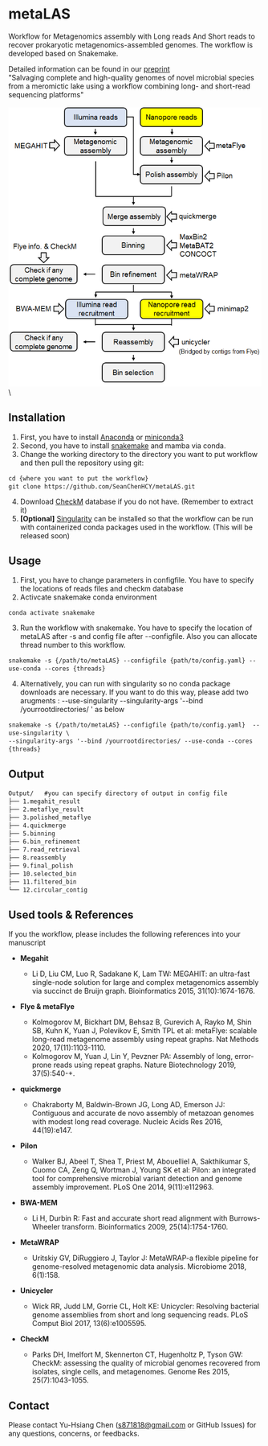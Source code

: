 # metaLAS
Workflow for Metagenomics assembly with Long reads And Short reads to recover prokaryotic metagenomics-assembled genomes. The workflow is developed based on Snakemake.

Detailed information can be found in our [preprint](https://www.biorxiv.org/content/10.1101/2021.05.07.443067v1.full) \
"Salvaging complete and high-quality genomes of novel microbial species from a meromictic lake using a workflow combining long- and short-read sequencing platforms"   
\
![alt text](https://github.com/SeanChenHCY/metaLAS/blob/main/scheme.png)
\

## Installation
1. First, you have to install [Anaconda](https://www.anaconda.com/) or [miniconda3](https://conda.io/en/latest/miniconda.html)
2. Second, you have to install [snakemake](https://snakemake.readthedocs.io/en/stable/getting_started/installation.html) and mamba via conda.
3. Change the working directory to the directory you want to put workflow and then pull the repository using git:
```
cd {where you want to put the workflow}
git clone https://github.com/SeanChenHCY/metaLAS.git
```
4. Download [CheckM](https://github.com/Ecogenomics/CheckM/wiki/Installation#how-to-install-checkm) database if you do not have. (Remember to extract it)
5. **[Optional]** [Singularity](https://sylabs.io/guides/3.0/user-guide/installation.html) can be installed so that the workflow can be run with containerized conda packages used in the workflow. (This will be released soon)

## Usage
1. First, you have to change parameters in configfile. You have to specify the locations of reads files and checkm database
2. Activcate snakemake conda environment
```
conda activate snakemake
```
3. Run the workflow with snakemake. You have to specify the location of metaLAS after -s and config file after --configfile. Also you can allocate thread number to this workflow.
```
snakemake -s {/path/to/metaLAS} --configfile {path/to/config.yaml} --use-conda --cores {threads}
```

4. Alternatively, you can run with singularity so no conda package downloads are necessary.
If you want to do this way, please add two arugments : --use-singularity --singularity-args '--bind /yourrootdirectories/ ' as below
```
snakemake -s {/path/to/metaLAS} --configfile {path/to/config.yaml}  --use-singularity \
--singularity-args '--bind /yourrootdirectories/ --use-conda --cores {threads}
```

## Output 
```
Output/   #you can specify directory of output in config file
├── 1.megahit_result
├── 2.metaflye_result
├── 3.polished_metaflye
├── 4.quickmerge
├── 5.binning
├── 6.bin_refinement
├── 7.read_retrieval
├── 8.reassembly
├── 9.final_polish
├── 10.selected_bin
├── 11.filtered_bin
└── 12.circular_contig

```

## Used tools & References
If you the workflow, please includes the following references into your manuscript

* **Megahit**
  * Li D, Liu CM, Luo R, Sadakane K, Lam TW: MEGAHIT: an ultra-fast single-node solution for large and complex metagenomics assembly via succinct de Bruijn graph. Bioinformatics      2015, 31(10):1674-1676.

* **Flye & metaFlye**
  * Kolmogorov M, Bickhart DM, Behsaz B, Gurevich A, Rayko M, Shin SB, Kuhn K, Yuan J, Polevikov E, Smith TPL et al: metaFlye: scalable long-read metagenome assembly using repeat graphs. Nat Methods 2020, 17(11):1103-1110.
  * Kolmogorov M, Yuan J, Lin Y, Pevzner PA: Assembly of long, error-prone reads using repeat graphs. Nature Biotechnology 2019, 37(5):540-+.

* **quickmerge**
  * Chakraborty M, Baldwin-Brown JG, Long AD, Emerson JJ: Contiguous and accurate de novo assembly of metazoan genomes with modest long read coverage. Nucleic Acids Res 2016, 44(19):e147.

* **Pilon**
  * Walker BJ, Abeel T, Shea T, Priest M, Abouelliel A, Sakthikumar S, Cuomo CA, Zeng Q, Wortman J, Young SK et al: Pilon: an integrated tool for comprehensive microbial variant detection and genome assembly improvement. PLoS One 2014, 9(11):e112963.

* **BWA-MEM**
  * Li H, Durbin R: Fast and accurate short read alignment with Burrows-Wheeler transform. Bioinformatics 2009, 25(14):1754-1760.

* **MetaWRAP**
  * Uritskiy GV, DiRuggiero J, Taylor J: MetaWRAP-a flexible pipeline for genome-resolved metagenomic data analysis. Microbiome 2018, 6(1):158.

* **Unicycler**
  * Wick RR, Judd LM, Gorrie CL, Holt KE: Unicycler: Resolving bacterial genome assemblies from short and long sequencing reads. PLoS Comput Biol 2017, 13(6):e1005595.

* **CheckM**
  * Parks DH, Imelfort M, Skennerton CT, Hugenholtz P, Tyson GW: CheckM: assessing the quality of microbial genomes recovered from isolates, single cells, and metagenomes. Genome Res 2015, 25(7):1043-1055. 

## Contact 
Please contact Yu-Hsiang Chen (s871818@gmail.com or GitHub Issues) for any questions, concerns, or feedbacks.
